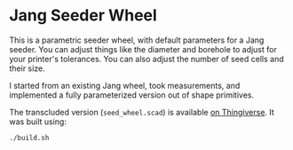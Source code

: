 # Jang Seeder Wheel

This is a parametric seeder wheel, with default parameters for a Jang seeder. You can adjust things like the diameter and borehole to adjust for your printer's tolerances. You can also adjust the number of seed cells and their size.

I started from an existing Jang wheel, took measurements, and implemented a fully parameterized version out of shape primitives.

The transcluded version (`seed_wheel.scad`) is available [on Thingiverse](https://www.thingiverse.com/thing:4462838).  It was built using:

```bash
./build.sh
```
